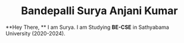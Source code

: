 <h1 align="center">Bandepalli Surya Anjani Kumar</a></h1>

**Hey There, ** I am Surya. I am Studying **BE-CSE** in Sathyabama University (2020-2024).
